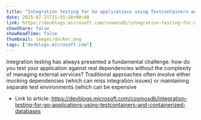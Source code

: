 ```yaml
---
title: "Integration testing for Go applications using Testcontainers and containerized databases"
date: 2025-07-21T15:55:28+00:00
link: https://devblogs.microsoft.com/cosmosdb/integration-testing-for-go-applications-using-testcontainers-and-containerized-databases
showShare: false
showReadTime: false
thumbnail: images/docker.png
tags: ["devblogs.microsoft.com"]
---
```

Integration testing has always presented a fundamental challenge: how do you test your application against real dependencies without the complexity of managing external services? Traditional approaches often involve either mocking dependencies (which can miss integration issues) or maintaining separate test environments (which can be expensive

- Link to article: https://devblogs.microsoft.com/cosmosdb/integration-testing-for-go-applications-using-testcontainers-and-containerized-databases